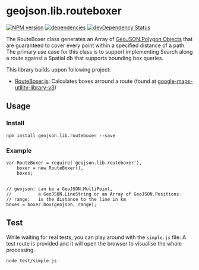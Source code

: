 # geojson.lib.routeboxer
[![NPM version](https://badge.fury.io/js/geojson.lib.routeboxer.svg)](http://badge.fury.io/js/geojson.lib.routeboxer)
[![dependencies](https://david-dm.org/luscus/geojson.lib.routeboxer.svg)](https://david-dm.org/luscus/geojson.lib.routeboxer)
[![devDependency Status](https://david-dm.org/luscus/geojson.lib.routeboxer/dev-status.svg?theme=shields.io)](https://david-dm.org/luscus/geojson.lib.routeboxer#info=devDependencies)

The RouteBoxer class generates an Array of [GeoJSON.Polygon Objects](http://geojson.org/geojson-spec.html#id4) that are guaranteed to cover every point within a specified distance of a path. The primary use case for this class is to support implementing Search along a route against a Spatial db that supports bounding box queries.

This library builds uppon following project:

- [RouteBoxer.js](https://github.com/printercu/google-maps-utility-library-v3-read-only/blob/master/routeboxer/src/RouteBoxer.js): Calculates boxes arround a route (found at [google-maps-utility-library-v3](https://code.google.com/p/google-maps-utility-library-v3/wiki/Libraries))

## Usage

### Install

    npm install geojson.lib.routeboxer --save

### Example

    var RouteBoxer = require('geojson.lib.routeboxer'),
        boxer = new RouteBoxer(),
        boxes;


    // geojson: can be a GeoJSON.MultiPoint,
    //          a GeoJSON.LineString or an Array of GeoJSON.Positions
    // range:   is the distance to the line in km
    boxes = boxer.box(geojson, range);

## Test

While waiting for real tests, you can play around with the `simple.js` file.
A test route is provided and it will open the browser to visualise the whole
processing.

    node test/simple.js
